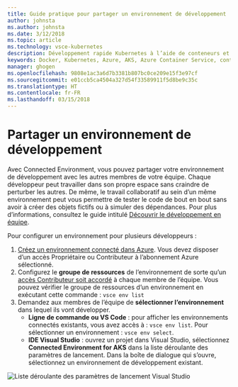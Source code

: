 ```yaml
---
title: Guide pratique pour partager un environnement de développement | Microsoft Docs
author: johnsta
ms.author: johnsta
ms.date: 3/12/2018
ms.topic: article
ms.technology: vsce-kubernetes
description: Développement rapide Kubernetes à l’aide de conteneurs et de microservices sur Azure
keywords: Docker, Kubernetes, Azure, AKS, Azure Container Service, conteneurs
manager: ghogen
ms.openlocfilehash: 9808e1ac3a6d7b3381b807bc0ce209e15f3e97cf
ms.sourcegitcommit: e01ccb5ca4504a327d54f33589911f5d8be9c35c
ms.translationtype: HT
ms.contentlocale: fr-FR
ms.lasthandoff: 03/15/2018
---
```

# <a name="share-a-development-environment"></a>Partager un environnement de développement

Avec Connected Environment, vous pouvez partager votre environnement de développement avec les autres membres de votre équipe. Chaque développeur peut travailler dans son propre espace sans craindre de perturber les autres. De même, le travail collaboratif au sein d’un même environnement peut vous permettre de tester le code de bout en bout sans avoir à créer des objets fictifs ou à simuler des dépendances. Pour plus d’informations, consultez le guide intitulé [Découvrir le développement en équipe](../get-started-nodejs-06.md).

Pour configurer un environnement pour plusieurs développeurs :
1. [Créez un environnement connecté dans Azure](../get-started.md). Vous devez disposer d’un accès Propriétaire ou Contributeur à l’abonnement Azure sélectionné.
1. Configurez le **groupe de ressources** de l’environnement de sorte qu’un [accès Contributeur soit accordé](https://docs.microsoft.com/en-us/azure/active-directory/role-based-access-control-configure) à chaque membre de l’équipe. Vous pouvez vérifier le groupe de ressources d’un environnement en exécutant cette commande : `vsce env list`
1. Demandez aux membres de l’équipe de **sélectionner l’environnement** dans lequel ils vont développer.
     * **Ligne de commande ou VS Code** : pour afficher les environnements connectés existants, vous avez accès à : `vsce env list`. Pour sélectionner un environnement : `vsce env select`.
     * **IDE Visual Studio** : ouvrez un projet dans Visual Studio, sélectionnez **Connected Environment for AKS** dans la liste déroulante des paramètres de lancement. Dans la boîte de dialogue qui s’ouvre, sélectionnez un environnement de développement existant.

![Liste déroulante des paramètres de lancement Visual Studio](../images/LaunchSettings.png)